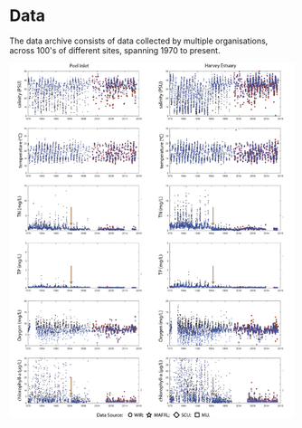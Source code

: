# Data

The data archive consists of data collected by multiple organisations, across 100's of different sites, spanning 1970 to present.


<img src="https://github.com/AquaticEcoDynamics/Peel_ARC/blob/master/Images/WaterQuality.png">

